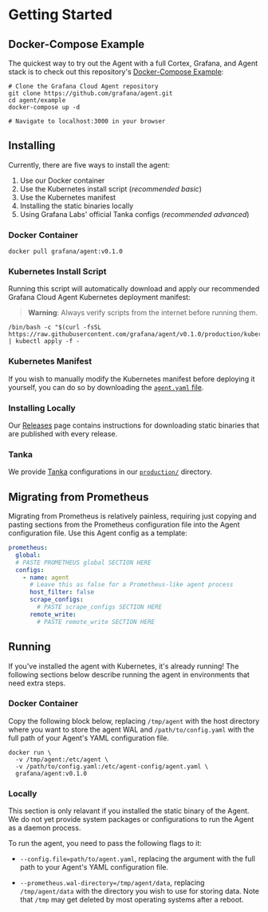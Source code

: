 # Getting Started

## Docker-Compose Example

The quickest way to try out the Agent with a full Cortex, Grafana, and Agent
stack is to check out this repository's [Docker-Compose Example](/example):

```
# Clone the Grafana Cloud Agent repository
git clone https://github.com/grafana/agent.git
cd agent/example
docker-compose up -d

# Navigate to localhost:3000 in your browser
```

## Installing

Currently, there are five ways to install the agent:

1. Use our Docker container
2. Use the Kubernetes install script (_recommended basic_)
3. Use the Kubernetes manifest
4. Installing the static binaries locally
5. Using Grafana Labs' official Tanka configs (_recommended advanced_)

### Docker Container

```
docker pull grafana/agent:v0.1.0
```

### Kubernetes Install Script

Running this script will automatically download and apply our recommended
Grafana Cloud Agent Kubernetes deployment manifest:

> **Warning**: Always verify scripts from the internet before running them.

```
/bin/bash -c "$(curl -fsSL https://raw.githubusercontent.com/grafana/agent/v0.1.0/production/kubernetes/install.sh)" | kubectl apply -f -
```

### Kubernetes Manifest

If you wish to manually modify the Kubernetes manifest before deploying it
yourself, you can do so by downloading the [`agent.yaml` file](/production/kubernetes/agent.yaml).

### Installing Locally

Our [Releases](https://github.com/grafana/agent/releases) page contains
instructions for downloading static binaries that are published with every release.

### Tanka

We provide [Tanka](https://tanka.dev) configurations in our [`production/`](/production/tanka/grafana-agent) directory.

## Migrating from Prometheus

Migrating from Prometheus is relatively painless, requiring just copying and
pasting sections from the Prometheus configuration file into the Agent
configuration file. Use this Agent config as a template:

```yaml
prometheus:
  global:
  # PASTE PROMETHEUS global SECTION HERE
  configs:
    - name: agent
      # Leave this as false for a Prometheus-like agent process
      host_filter: false
      scrape_configs:
        # PASTE scrape_configs SECTION HERE
      remote_write:
        # PASTE remote_write SECTION HERE
```

## Running

If you've installed the agent with Kubernetes, it's already running! The
following sections below describe running the agent in environments that need
extra steps.

### Docker Container

Copy the following block below, replacing `/tmp/agent` with the host directory
where you want to store the agent WAL and `/path/to/config.yaml` with the full
path of your Agent's YAML configuration file.

```
docker run \
  -v /tmp/agent:/etc/agent \
  -v /path/to/config.yaml:/etc/agent-config/agent.yaml \
  grafana/agent:v0.1.0
```

### Locally

This section is only relavant if you installed the static binary of the
Agent. We do not yet provide system packages or configurations to run the Agent
as a daemon process.

To run the agent, you need to pass the following flags to it:

- `--config.file=path/to/agent.yaml`, replacing the argument with the full path
  to your Agent's YAML configuration file.

- `--prometheus.wal-directory=/tmp/agent/data`, replacing `/tmp/agent/data` with
  the directory you wish to use for storing data. Note that `/tmp` may get
  deleted by most operating systems after a reboot.
